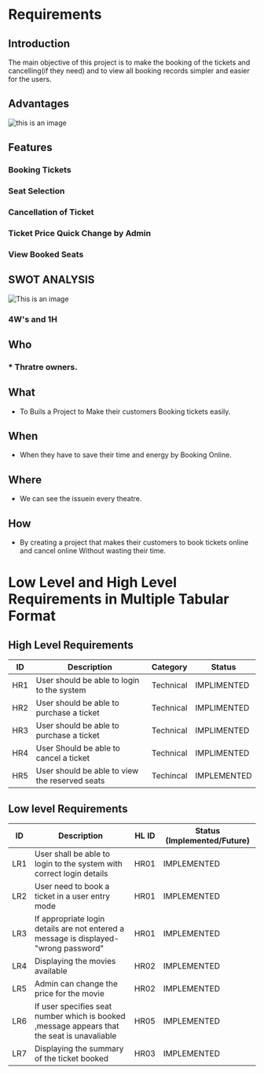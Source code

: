 # Requirements
## Introduction
The main objective of this project is to make the booking of the tickets and cancelling(if they need) and to view all booking records simpler and easier for the users.
## Advantages
![this is an image](https://github.com/vishnuprasadUday/M1_Movie_Ticket_booking_system/blob/main/1_Requirements/Online-Booking-System-ADV.png)
## Features
### Booking Tickets
### Seat Selection
### Cancellation of Ticket
### Ticket Price Quick Change by Admin
### View Booked Seats

## SWOT ANALYSIS
![This is an image](https://github.com/vishnuprasadUday/M1_Movie_Ticket_booking_system/blob/main/1_Requirements/swotanalysis.png)
### 4W's and 1H
## Who
 ### * Thratre owners. 
## What
 * To Buils a Project to Make their customers Booking tickets easily.
## When
 * When they have to save their time and energy by Booking Online.
## Where
  * We can see the issuein every theatre.
## How
 * By creating a project that makes their customers to book tickets online and cancel online Without wasting their time.
# Low Level and High Level Requirements in Multiple Tabular Format
## High Level Requirements
| ID | Description | Category | Status |
|----|-------------|----------|--------|
|HR1|User should be able to login to the system| Technical|IMPLIMENTED|
|HR2|User should be able to purchase a ticket| Technical |IMPLIMENTED|
|HR3|User should be able to purchase a ticket|Technical |IMPLIMENTED|
|HR4|User Should be able to cancel a ticket|Technical |IMPLIMENTED|
|HR5|User should be able to view the reserved seats|	Techincal|	IMPLEMENTED|
## Low level Requirements
|ID|	Description|	HL ID	|Status (Implemented/Future)|
|--|-------------|--------|---------------------------|
|LR1|	User shall be able to login to the system with correct login details|	HR01|	IMPLEMENTED
|LR2|	User need to book a ticket in a user entry mode|	HR01|	IMPLEMENTED
|LR3|	If appropriate login details are not entered a message is displayed-"wrong password"|	HR01	|IMPLEMENTED
|LR4|	Displaying the movies available	|HR02	|IMPLEMENTED
|LR5|	Admin can change the price for the movie	|HR02|	IMPLEMENTED
|LR6|If user specifies seat number which is booked ,message appears that the seat is unavaliable|	HR05	|IMPLEMENTED
|LR7|	Displaying the summary of the ticket booked	|HR03	|IMPLEMENTED
